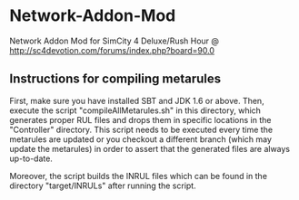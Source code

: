 Network-Addon-Mod
=================

Network Addon Mod for SimCity 4 Deluxe/Rush Hour @ http://sc4devotion.com/forums/index.php?board=90.0


Instructions for compiling metarules
------------------------------------

First, make sure you have installed SBT and JDK 1.6 or above. Then, execute the script "compileAllMetarules.sh"
in this directory, which generates proper RUL files and drops them in specific locations in
the "Controller" directory. This script needs to be executed every time the metarules are
updated or you checkout a different branch (which may update the metarules) in order to
assert that the generated files are always up-to-date.

Moreover, the script builds the INRUL files which can be found in the directory "target/INRULs"
after running the script.
